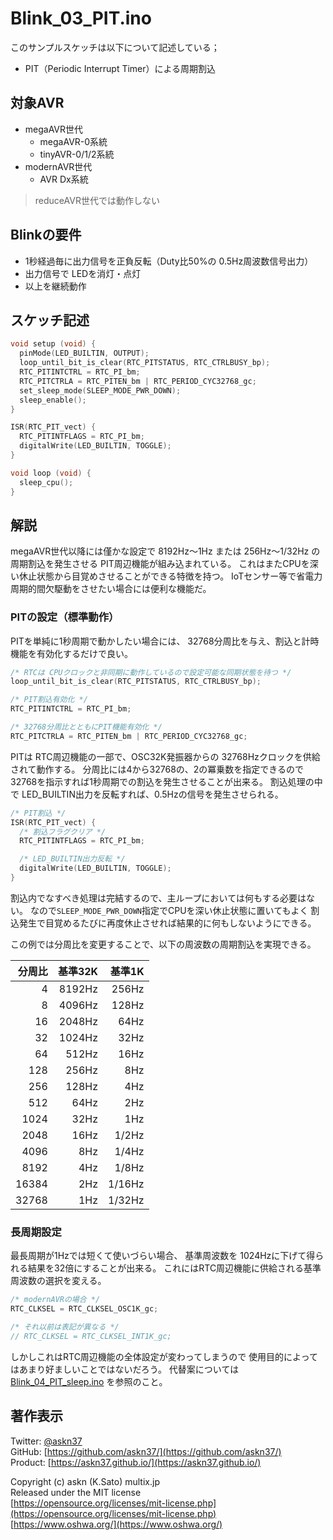 # Blink_03_PIT.ino

このサンプルスケッチは以下について記述している；

- PIT（Periodic Interrupt Timer）による周期割込

## 対象AVR

- megaAVR世代
  - megaAVR-0系統
  - tinyAVR-0/1/2系統
- modernAVR世代
  - AVR Dx系統

> reduceAVR世代では動作しない

## Blinkの要件

- 1秒経過毎に出力信号を正負反転（Duty比50%の 0.5Hz周波数信号出力）
- 出力信号で LEDを消灯・点灯
- 以上を継続動作

## スケッチ記述

```c
void setup (void) {
  pinMode(LED_BUILTIN, OUTPUT);
  loop_until_bit_is_clear(RTC_PITSTATUS, RTC_CTRLBUSY_bp);
  RTC_PITINTCTRL = RTC_PI_bm;
  RTC_PITCTRLA = RTC_PITEN_bm | RTC_PERIOD_CYC32768_gc;
  set_sleep_mode(SLEEP_MODE_PWR_DOWN);
  sleep_enable();
}

ISR(RTC_PIT_vect) {
  RTC_PITINTFLAGS = RTC_PI_bm;
  digitalWrite(LED_BUILTIN, TOGGLE);
}

void loop (void) {
  sleep_cpu();
}
```

## 解説

megaAVR世代以降には僅かな設定で
8192Hz〜1Hz または
256Hz〜1/32Hz の周期割込を発生させる
PIT周辺機能が組み込まれている。
これはまたCPUを深い休止状態から目覚めさせることができる特徴を持つ。
IoTセンサー等で省電力周期的間欠駆動をさせたい場合には便利な機能だ。

### PITの設定（標準動作）

PITを単純に1秒周期で動かしたい場合には、
32768分周比を与え、割込と計時機能を有効化するだけで良い。

```c
/* RTCは CPUクロックと非同期に動作しているので設定可能な同期状態を待つ */
loop_until_bit_is_clear(RTC_PITSTATUS, RTC_CTRLBUSY_bp);

/* PIT割込有効化 */
RTC_PITINTCTRL = RTC_PI_bm;

/* 32768分周比とともにPIT機能有効化 */
RTC_PITCTRLA = RTC_PITEN_bm | RTC_PERIOD_CYC32768_gc;
```

PITは RTC周辺機能の一部で、OSC32K発振器からの
32768Hzクロックを供給されて動作する。
分周比には4から32768の、2の冪乗数を指定できるので
32768を指示すれば1秒周期での割込を発生させることが出来る。
割込処理の中で LED_BUILTIN出力を反転すれば、0.5Hzの信号を発生させられる。

```c
/* PIT割込 */
ISR(RTC_PIT_vect) {
  /* 割込フラグクリア */
  RTC_PITINTFLAGS = RTC_PI_bm;

  /* LED_BUILTIN出力反転 */
  digitalWrite(LED_BUILTIN, TOGGLE);
}
```

割込内でなすべき処理は完結するので、主ループにおいては何もする必要はない。
なので```SLEEP_MODE_PWR_DOWN```指定でCPUを深い休止状態に置いてもよく
割込発生で目覚めるたびに再度休止させれば結果的に何もしないようにできる。

この例では分周比を変更することで、以下の周波数の周期割込を実現できる。

|分周比|基準32K|基準1K|
|----:|-----:|----:|
|    4|8192Hz|256Hz|
|    8|4096Hz|128Hz|
|   16|2048Hz| 64Hz|
|   32|1024Hz| 32Hz|
|   64| 512Hz| 16Hz|
|  128| 256Hz|  8Hz|
|  256| 128Hz|  4Hz|
|  512|  64Hz|  2Hz|
| 1024|  32Hz|  1Hz|
| 2048|  16Hz|1/2Hz|
| 4096|   8Hz|1/4Hz|
| 8192|   4Hz|1/8Hz|
|16384|   2Hz|1/16Hz|
|32768|   1Hz|1/32Hz|

### 長周期設定

最長周期が1Hzでは短くて使いづらい場合、
基準周波数を 1024Hzに下げて得られる結果を32倍にすることが出来る。
これにはRTC周辺機能に供給される基準周波数の選択を変える。

```c
/* modernAVRの場合 */
RTC_CLKSEL = RTC_CLKSEL_OSC1K_gc;

/* それ以前は表記が異なる */
// RTC_CLKSEL = RTC_CLKSEL_INT1K_gc;
```

しかしこれはRTC周辺機能の全体設定が変わってしまうので
使用目的によってはあまり好ましいことではないだろう。
代替案については
[Blink_04_PIT_sleep.ino](../Blink_04_PIT_sleep/README.md)
を参照のこと。

## 著作表示

Twitter: [@askn37](https://twitter.com/askn37) \
GitHub: [https://github.com/askn37/](https://github.com/askn37/) \
Product: [https://askn37.github.io/](https://askn37.github.io/)

Copyright (c) askn (K.Sato) multix.jp \
Released under the MIT license \
[https://opensource.org/licenses/mit-license.php](https://opensource.org/licenses/mit-license.php) \
[https://www.oshwa.org/](https://www.oshwa.org/)
